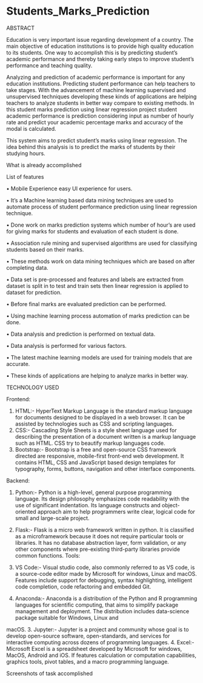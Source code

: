 # Students_Marks_Prediction

ABSTRACT

Education is very important issue regarding development of a country. The main objective of education institutions is to provide high quality education to its students. One way to accomplish this is by predicting student’s academic performance and thereby taking early steps to improve student’s performance and teaching quality.

Analyzing and prediction of academic performance is important for any education institutions. Predicting student performance can help teachers to take stages. With the advancement of machine learning supervised and unsupervised techniques developing these kinds of applications are helping teachers to analyze students in better way compare to existing methods. In this student marks prediction using linear regression project student academic performance is prediction considering input as number of hourly rate and predict your academic percentage marks and accuracy of the modal is calculated.

This system aims to predict student’s marks using linear regression. The idea behind this analysis is to predict the marks of students by their studying hours.  
 
What is already accomplished



List of features


•	Mobile Experience easy UI experience for users.

•	It’s a Machine learning based data mining techniques are used to automate process of student performance prediction using linear regression technique.


•	Done work on marks prediction systems which number of hour’s are used for giving marks for students and evaluation of each student is done.

•	Association rule mining and supervised algorithms are used for classifying students based on their marks.


•	These methods work on data mining techniques which are based on after completing data.

•	Data set is pre-processed and features and labels are extracted from dataset is split in to test and train sets then linear regression is applied to dataset for prediction.


•	Before final marks are evaluated prediction can be performed.












•	Using machine learning process automation of marks prediction can be done.

•	Data analysis and prediction is performed on textual data.


•	 Data analysis is performed for various factors. 

•	 The latest machine learning models are used for training models that are accurate.

•	These kinds of applications are helping to analyze marks in better way.

 



TECHNOLOGY USED



Frontend:
1.	HTML:- HyperText Markup Language is the standard markup language for documents designed to be displayed in a web browser. It can be assisted by technologies such as CSS and scripting languages.
2.	CSS:- Cascading Style Sheets is a style sheet language used for describing the presentation of a document written is a markup language such as HTML. CSS try to beautify markup languages code.
3.	Bootstrap:- Bootstrap is a free and open-source CSS framework directed are responsive, mobile-first front-end web development. It contains HTML, CSS and JavaScript based design templates for typography, forms, buttons, navigation and other interface components.





Backend:
1.	Python:- Python is a high-level, general purpose programming language. Its design philosophy emphasizes code readability with the use of significant indentation. Its language constructs and object-oriented approach aim to help programmers write clear, logical code for small and large-scale project.
2.	Flask:- Flask is a micro web framework written in python. It is classified as a microframework because it does not require particular tools or libraries. It has no database abstraction layer, form validation, or any other components where pre-existing third-party libraries provide common functions.
Tools:  

1.	VS Code:- Visual studio code, also commonly referred to as VS code, is a source-code editor made by Microsoft for windows, Linux and macOS. Features include support for debugging, syntax highlighting, intelligent code completion, code refactoring and embedded Git.
2.	Anaconda:- Anaconda is a distribution of the Python and R programming languages for scientific computing, that aims to simplify package management and deployment. The distribution includes data-science package suitable for Windows, Linux and 

macOS.
3.	Jupyter:- Jupyter is a project and community whose goal is to develop open-source software, open-standards, and services for interactive computing across dozens of programming languages. 
4.	Excel:- Microsoft Excel is a spreadsheet developed by Microsoft for windows, MacOS, Android and iOS. If features calculation or computation capabilities, graphics tools, pivot tables, and a macro programming language.  




Screenshots of task accomplished







 

















 














 



















 

















 























 















 








 






 















 








